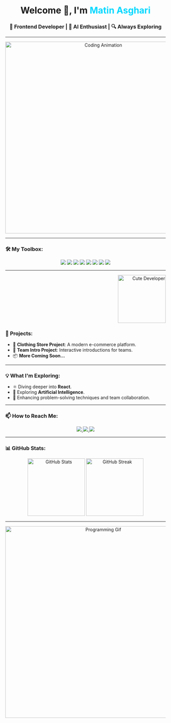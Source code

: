 <h1 align="center">Welcome 👾, I'm <span style="color:#00D8FF;">Matin Asghari</span></h1>
<h3 align="center">🚀 Frontend Developer | 🤖 AI Enthusiast | 🔍 Always Exploring</h3>

---

<div align="center">
  <img src="https://media.giphy.com/media/3o7aD5tv1ogNBtDhDi/giphy.gif" alt="Coding Animation" width="600">
</div>

---

### 🛠️ **My Toolbox:**

<div align="center">
  <img src="https://img.shields.io/badge/-React-00D8FF?logo=react&logoColor=black&style=for-the-badge" />
  <img src="https://img.shields.io/badge/-JavaScript-F7DF1E?logo=javascript&logoColor=black&style=for-the-badge" />
  <img src="https://img.shields.io/badge/-Python-3776AB?logo=python&logoColor=white&style=for-the-badge" />
  <img src="https://img.shields.io/badge/-C++-00599C?logo=c%2B%2B&logoColor=white&style=for-the-badge" />
  <img src="https://img.shields.io/badge/-SCSS-CC6699?logo=sass&logoColor=white&style=for-the-badge" />
  <img src="https://img.shields.io/badge/-Bootstrap-563D7C?logo=bootstrap&logoColor=white&style=for-the-badge" />
  <img src="https://img.shields.io/badge/-Git-F05032?logo=git&logoColor=white&style=for-the-badge" />
  <img src="https://img.shields.io/badge/-GitHub-181717?logo=github&logoColor=white&style=for-the-badge" />
</div>

---

<div align="right">
  <img src="https://media.giphy.com/media/f3iwJFOVOwuy7K6FFw/giphy.gif" alt="Cute Developer" width="150">
</div>

### 📂 **Projects:**

- 🛒 **Clothing Store Project**: A modern e-commerce platform.  
- 🌟 **Team Intro Project**: Interactive introductions for teams.  
- 📦 **More Coming Soon...**

---

### 💡 **What I'm Exploring:**

- ⚛️ Diving deeper into **React**.  
- 🤖 Exploring **Artificial Intelligence**.  
- 🧩 Enhancing problem-solving techniques and team collaboration.

---

### 📫 **How to Reach Me:**

<p align="center">
  <a href="https://github.com/UchihaMatin" target="_blank">
    <img src="https://img.shields.io/badge/GitHub-181717?logo=github&logoColor=white&style=for-the-badge" />
  </a>
  <a href="https://www.linkedin.com/in/matinasghari" target="_blank">
    <img src="https://img.shields.io/badge/LinkedIn-0077B5?logo=linkedin&logoColor=white&style=for-the-badge" />
  </a>
  <a href="mailto:uchiha.d.matin@gmail.com" target="_blank">
    <img src="https://img.shields.io/badge/Email-D14836?logo=gmail&logoColor=white&style=for-the-badge" />
  </a>
</p>

---

### 📊 **GitHub Stats:**

<div align="center">
  <img src="https://github-readme-stats.vercel.app/api?username=UchihaMatin&show_icons=true&theme=tokyonight" alt="GitHub Stats" height="180"/>
  <img src="https://github-readme-streak-stats.herokuapp.com/?user=UchihaMatin&theme=tokyonight" alt="GitHub Streak" height="180"/>
</div>

---

<div align="center">
  <img src="**https://media.giphy.com/media/1GEATImIxEXVR79Dhk/giphy.gif**" alt="Programming Gif" width="600">
</div>
